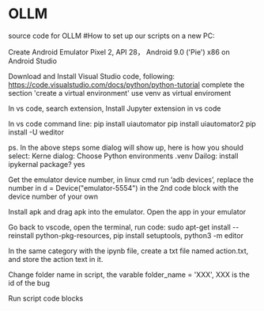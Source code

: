# OLLM
source code for OLLM
#How to set up our scripts on a new PC:

Create Android Emulator Pixel 2, API 28， Android 9.0 ('Pie') x86 on Android Studio

Download and Install Visual Studio code, following: https://code.visualstudio.com/docs/python/python-tutorial complete the section 'create a virtual environment' use venv as virtual enviroment

In vs code, search extension, Install Jupyter extension in vs code

In vs code command line: pip install uiautomator pip install uiautomator2 pip install -U weditor

ps. In the above steps some dialog will show up, here is how you should select: Kerne dialog: Choose Python environments .venv Dailog: install ipykernal package? yes

Get the emulator device number, in linux cmd run ’adb devices’, replace the number in d = Device("emulator-5554") in the 2nd code block with the device number of your own

Install apk and drag apk into the emulator. Open the app in your emulator

Go back to vscode, open the terminal, run code: sudo apt-get install --reinstall python-pkg-resources, pip install setuptools, python3 -m editor

In the same category with the ipynb file, create a txt file named action.txt, and store the action text in it.

Change folder name in script, the varable folder_name = 'XXX', XXX is the id of the bug

Run script code blocks
